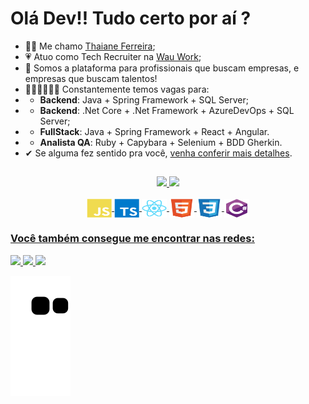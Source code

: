 # Olá Dev!! Tudo certo por aí ?

- 👩🏻   Me chamo [Thaiane Ferreira](https://www.linkedin.com/in/thaianeferreira);
- 💗  Atuo como Tech Recruiter na [Wau Work](https://www.linkedin.com/company/wauwork/);
- 🚀  Somos a plataforma para profissionais que buscam empresas, e empresas que buscam talentos!
- 👩🏾‍💻👨🏻‍💻  Constantemente temos vagas para:
- - **Backend**: Java + Spring Framework + SQL Server;
- - **Backend**: .Net Core + .Net Framework + AzureDevOps + SQL Server;
- - **FullStack**: Java + Spring Framework + React + Angular.
- - **Analista QA**: Ruby + Capybara + Selenium + BDD Gherkin.
- ✔ Se alguma fez sentido pra você, [venha conferir mais detalhes](https://jobs.quickin.io/wauwork/jobs).

##

<div align="center">
  <a href="https://github.com/ThaianeFerreira">
  <img height="180em" src="https://github-readme-stats.vercel.app/api?username=ThaianeFerreira&show_icons=true&theme=midnight-purple&include_all_commits=true&count_private=true"/>
  <img height="180em" src="https://github-readme-stats.vercel.app/api/top-langs/?username=paulopelaez&layout=compact&langs_count=7&theme=midnight-purple"/>
</div>

<div align="center" style="display: inline_block"><br>
  <img align="center" alt="Pelaez-Js" height="30" width="40" src="https://raw.githubusercontent.com/devicons/devicon/master/icons/javascript/javascript-plain.svg">
  <img align="center" alt="Pelaez-Ts" height="30" width="40" src="https://raw.githubusercontent.com/devicons/devicon/master/icons/typescript/typescript-plain.svg">
  <img align="center" alt="Pelaez-React" height="30" width="40" src="https://raw.githubusercontent.com/devicons/devicon/master/icons/react/react-original.svg">
  <img align="center" alt="Pelaez-HTML" height="30" width="40" src="https://raw.githubusercontent.com/devicons/devicon/master/icons/html5/html5-original.svg">
  <img align="center" alt="Pelaez-CSS" height="30" width="40" src="https://raw.githubusercontent.com/devicons/devicon/master/icons/css3/css3-original.svg">
  <img align="center" alt="Pelaez-Csharp" height="30" width="40" src="https://raw.githubusercontent.com/devicons/devicon/master/icons/csharp/csharp-original.svg">
  
</div>
  
  ### Você também consegue me encontrar nas redes: 
  
 
<div> 
  
  <a href="mailto:thaiane.brito@wau.work">
    <img src="https://img.shields.io/badge/-Gmail-%23333?style=for-the-badge&logo=gmail&logoColor=white" target="_blank">
  </a>
  
  <a href="https://www.linkedin.com/in/thaianeferreira" target="_blank">
    <img src="https://img.shields.io/badge/-LinkedIn-%230077B5?style=for-the-badge&logo=linkedin&logoColor=white" target="_blank">
  </a> 

   <a href="https://wa.me/5511995005545" target="_blank">
   <img src="https://img.shields.io/badge/WhatsApp-25D366?style=for-the-badge&logo=whatsapp&logoColor=white" target="_blank">
  </a> 
 
  ![Snake animation](https://github.com/paulopelaez/paulopelaez/blob/output/github-grid-snake.svg)
 
</div>
